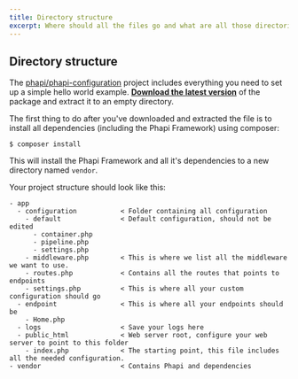 ```yaml
---
title: Directory structure
excerpt: Where should all the files go and what are all those directories doing?
---
```


## Directory structure
The [phapi/phapi-configuration](https://github.com/phapi/phapi-configuration) project includes everything you need to set up a simple hello world example. **[Download the latest version](https://github.com/phapi/phapi-configuration/archive/master.zip)** of the package and extract it to an empty directory.

The first thing to do after you've downloaded and extracted the file is to install all dependencies (including the Phapi Framework) using composer:

```shell
$ composer install
```

This will install the Phapi Framework and all it's dependencies to a new directory named <code>vendor</code>.

Your project structure should look like this:

```
- app
  - configuration           < Folder containing all configuration
    - default               < Default configuration, should not be edited
      - container.php
      - pipeline.php
      - settings.php
    - middleware.php        < This is where we list all the middleware we want to use.
    - routes.php            < Contains all the routes that points to endpoints
    - settings.php          < This is where all your custom configuration should go
  - endpoint                < This is where all your endpoints should be
    - Home.php
  - logs                    < Save your logs here
  - public_html             < Web server root, configure your web server to point to this folder
    - index.php             < The starting point, this file includes all the needed configuration.
- vendor                    < Contains Phapi and dependencies
```
